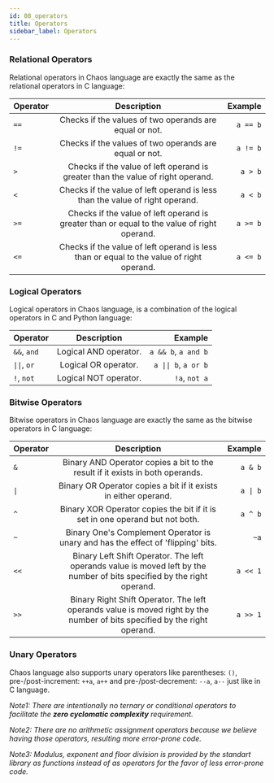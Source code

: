 ```yaml
---
id: 08_operators
title: Operators
sidebar_label: Operators
---
```


### Relational Operators

Relational operators in Chaos language are exactly the same as the relational operators in C language:

| Operator |                                   Description                                               |  Example |
|:---------|:-------------------------------------------------------------------------------------------:|---------:|
| `==`     | Checks if the values of two operands are equal or not.                                      | `a == b` |
| `!=`     | Checks if the values of two operands are equal or not.                                      | `a != b` |
| `>`      | Checks if the value of left operand is greater than the value of right operand.             | `a > b`  |
| `<`      | Checks if the value of left operand is less than the value of right operand.                | `a < b`  |
| `>=`     | Checks if the value of left operand is greater than or equal to the value of right operand. | `a >= b` |
| `<=`     | Checks if the value of left operand is less than or equal to the value of right operand.    | `a <= b` |

### Logical Operators

Logical operators in Chaos language, is a combination of the logical operators in C and Python language:

| Operator                        |                         Description                       |                                 Example |
|:--------------------------------|:---------------------------------------------------------:|----------------------------------------:|
| `&&`, `and`                     | Logical AND operator.                                     | `a && b`, `a and b`                     |
| <code>&#124;&#124;</code>, `or` | Logical OR operator.                                      | <code>a &#124;&#124; b</code>, `a or b` |
| `!`, `not`                      | Logical NOT operator.                                     | `!a`, `not a`                           |

### Bitwise Operators

Bitwise operators in Chaos language are exactly the same as the bitwise operators in C language:

| Operator            |                                                  Description                                                              |                 Example |
|:--------------------|:-------------------------------------------------------------------------------------------------------------------------:|------------------------:|
| `&`                 | Binary AND Operator copies a bit to the result if it exists in both operands.                                             | `a & b`                 |
| <code>&#124;</code> | Binary OR Operator copies a bit if it exists in either operand.                                                           | <code>a &#124; b</code> |
| `^`                 | Binary XOR Operator copies the bit if it is set in one operand but not both.                                              | `a ^ b`                 |
| `~`                 | Binary One's Complement Operator is unary and has the effect of 'flipping' bits.                                          | `~a`                    |
| `<<`                | Binary Left Shift Operator. The left operands value is moved left by the number of bits specified by the right operand.   | `a << 1`                |
| `>>`                | Binary Right Shift Operator. The left operands value is moved right by the number of bits specified by the right operand. | `a >> 1`                |

### Unary Operators

Chaos language also supports unary operators like parentheses: `()`, pre-/post-increment: `++a`, `a++` and pre-/post-decrement: `--a`, `a--` just like in C language.

*Note1: There are intentionally no ternary or conditional operators to facilitate the **zero cyclomatic complexity** requirement.*

*Note2: There are no arithmetic assignment operators because we believe having those operators, resulting more error-prone code.*

*Note3: Modulus, exponent and floor division is provided by the standart library as functions instead of as operators for the favor of less error-prone code.*
